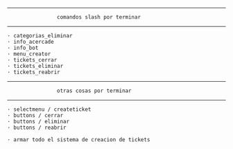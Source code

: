 ------------------------------------------------------------------
                    comandos slash por terminar
------------------------------------------------------------------
    · categorias_eliminar
    · info_acercade
    · info_bot
    · menu_creator
    · tickets_cerrar
    · tickets_eliminar
    · tickets_reabrir

------------------------------------------------------------------
                    otras cosas por terminar
------------------------------------------------------------------
    · selectmenu / createticket
    · buttons / cerrar
    · buttons / eliminar
    · buttons / reabrir

    · armar todo el sistema de creacion de tickets
